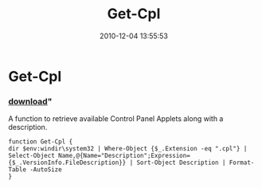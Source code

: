 ﻿---
pid:            2397
parent:         0
children:       
poster:         Jan Egil Ring
title:          Get-Cpl
date:           2010-12-04 13:55:53
format:         posh
---

# Get-Cpl

### [download](2397.ps1)"

A function to retrieve available Control Panel Applets along with a description.

```posh
function Get-Cpl {
dir $env:windir\system32 | Where-Object {$_.Extension -eq ".cpl"} | Select-Object Name,@{Name="Description";Expression={$_.VersionInfo.FileDescription}} | Sort-Object Description | Format-Table -AutoSize
}
```
